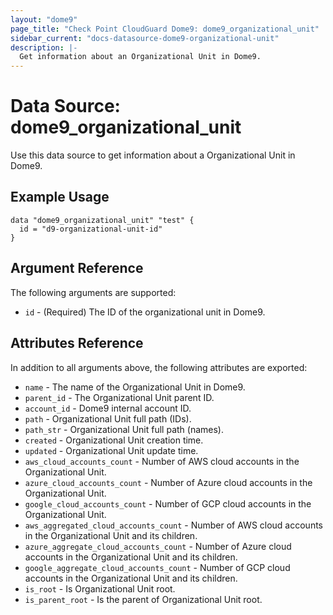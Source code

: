```yaml
---
layout: "dome9"
page_title: "Check Point CloudGuard Dome9: dome9_organizational_unit"
sidebar_current: "docs-datasource-dome9-organizational-unit"
description: |-
  Get information about an Organizational Unit in Dome9.
---
```


# Data Source: dome9_organizational_unit

Use this data source to get information about a Organizational Unit in Dome9.

## Example Usage

```hcl
data "dome9_organizational_unit" "test" {
  id = "d9-organizational-unit-id"
}

```

## Argument Reference

The following arguments are supported:

* `id` - (Required) The ID of the organizational unit in Dome9.

## Attributes Reference

In addition to all arguments above, the following attributes are exported:

* `name` - The name of the Organizational Unit in Dome9.
* `parent_id` - The Organizational Unit parent ID.
* `account_id` - Dome9 internal account ID.
* `path` - Organizational Unit full path (IDs).
* `path_str` - Organizational Unit full path (names).
* `created` - Organizational Unit creation time.
* `updated` - Organizational Unit update time.
* `aws_cloud_accounts_count` - Number of AWS cloud accounts in the Organizational Unit.
* `azure_cloud_accounts_count` - Number of Azure cloud accounts in the Organizational Unit.
* `google_cloud_accounts_count` - Number of GCP cloud accounts in the Organizational Unit.
* `aws_aggregated_cloud_accounts_count` - Number of AWS cloud accounts in the Organizational Unit and its children.
* `azure_aggregate_cloud_accounts_count` - Number of Azure cloud accounts in the Organizational Unit and its children.
* `google_aggregate_cloud_accounts_count` - Number of GCP cloud accounts in the Organizational Unit and its children.
* `is_root` - Is Organizational Unit root.
* `is_parent_root` - Is the parent of Organizational Unit root.
